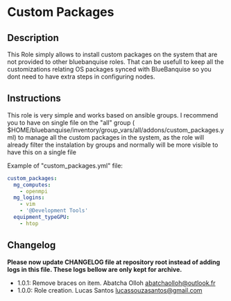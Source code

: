 # Custom Packages

## Description

This Role simply allows to install custom packages on the system that 
are not provided to other bluebanquise roles.
That can be usefull to keep all the customizations relating OS packages
synced with BlueBanquise so you dont need to have extra steps in 
configuring nodes.

## Instructions

This role is very simple and works based on ansible groups.
I recommend you to have on single file on the "all" group ( $HOME/bluebanquise/inventory/group_vars/all/addons/custom_packages.yml)
to manage all the custom packages in the system, as the role will already filter the instalation by groups
and normally will be more visible to have this on a single file

Example of "custom_packages.yml" file:

```yaml
custom_packages:
  mg_computes:
    - openmpi
  mg_logins:
    - vim
    - '@Development Tools'
  equipment_typeGPU:
    - htop
```

## Changelog

**Please now update CHANGELOG file at repository root instead of adding logs in this file.
These logs bellow are only kept for archive.**

* 1.0.1: Remove braces on item. Abatcha Olloh <abatchaolloh@outlook.fr>
* 1.0.0: Role creation. Lucas Santos <lucassouzasantos@gmail.com>
